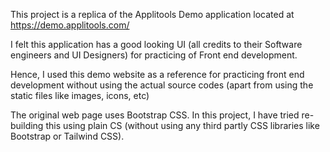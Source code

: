This project is a replica of the Applitools Demo application located at https://demo.applitools.com/ 

I felt this application has a good looking UI (all credits to their Software engineers and UI Designers) for practicing of Front end development. 

Hence, I used this demo website as a reference for practicing front end development without using the actual source codes (apart from using the static files like images, icons, etc)

The original web page uses Bootstrap CSS. In this project, I have tried re-building this using plain CS (without using any third partly CSS libraries like Bootstrap or Tailwind CSS).